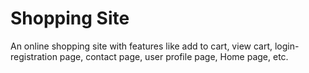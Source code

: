 # Shopping Site

An online shopping site with features like add to
cart, view cart, login-registration page, contact page, user profile page, Home page, etc.
